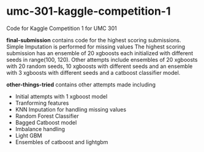 # umc-301-kaggle-competition-1
Code for Kaggle Competition 1 for UMC 301 

**final-submission** contains code for the highest scoring submissions.
Simple Imputation is performed for missing values
The highest scoring submission has an ensemble of 20 xgboosts each initialized with different seeds in range(100, 120).
Other attempts include ensembles of 20 xgboosts with 20 random seeds, 10 xgboosts with different seeds and an ensemble with 3 xgboosts with different seeds and a catboost classifier model.

**other-things-tried** contains other attempts made including
- Initial attempts with 1 xgboost model 
- Tranforming features
- KNN Imputation for handling missing values
- Random Forest Classifier
- Bagged Catboost model
- Imbalance handling
- Light GBM
- Ensembles of catboost and lightgbm
